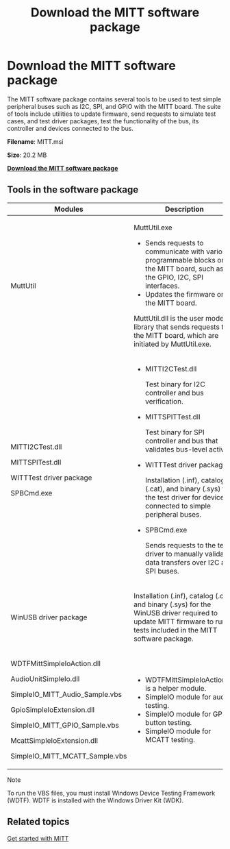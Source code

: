 ﻿---
title: Download the MITT software package
description: Download the MITT software package.
ms.date: 04/27/2021
ms.localizationpriority: medium
---

# Download the MITT software package

The MITT software package contains several tools to be used to test simple peripheral buses such as I2C, SPI, and GPIO with the MITT board. The suite of tools include utilities to update firmware, send requests to simulate test cases, and test driver packages, test the functionality of the bus, its controller and devices connected to the bus.

**Filename**: MITT.msi

**Size**: 20.2 MB

[**Download the MITT software package**](https://download.microsoft.com/download/7/7/0/7703F03C-9D1F-45FC-A625-9647DC495EE2/MITT.msi)

## Tools in the software package

<table>
<colgroup>
<col style="width: 50%" />
<col style="width: 50%" />
</colgroup>
<thead>
<tr class="header">
<th>Modules</th>
<th>Description</th>
</tr>
</thead>
<tbody>
<tr class="odd">
<td><p>MuttUtil</p></td>
<td><p>MuttUtil.exe</p>
<ul>
<li>Sends requests to communicate with various programmable blocks on the MITT board, such as the GPIO, I2C, SPI interfaces.</li>
<li>Updates the firmware on the MITT board.</li>
</ul>
<p>MuttUtil.dll is the user mode library that sends requests to the MITT board, which are initiated by MuttUtil.exe.</p></td>
</tr>
<tr class="even">
<td><p>MITTI2CTest.dll</p>
<p>MITTSPITest.dll</p>
<p>WITTTest driver package</p>
<p>SPBCmd.exe</p></td>
<td><ul>
<li><p>MITTI2CTest.dll</p>
<p>Test binary for I2C controller and bus verification.</p></li>
<li><p>MITTSPITTest.dll</p>
<p>Test binary for SPI controller and bus that validates bus-level activity.</p></li>
<li><p>WITTTest driver package</p>
<p>Installation (.inf), catalog (.cat), and binary (.sys) for the test driver for devices connected to simple peripheral buses.</p></li>
<li><p>SPBCmd.exe</p>
<p>Sends requests to the test driver to manually validate data transfers over I2C and SPI buses.</p></li>
</ul></td>
</tr>
<tr class="odd">
<td><p>WinUSB driver package</p></td>
<td><p>Installation (.inf), catalog (.cat), and binary (.sys) for the WinUSB driver required to update MITT firmware to run tests included in the MITT software package.</p></td>
</tr>
<tr class="even">
<td><p>WDTFMittSimpleIoAction.dll</p>
<p>AudioUnitSimpleIo.dll</p>
<p>SimpleIO_MITT_Audio_Sample.vbs</p>
<p>GpioSimpleIoExtension.dll</p>
<p>SimpleIO_MITT_GPIO_Sample.vbs</p>
<p>McattSimpleIoExtension.dll</p>
<p>SimpleIO_MITT_MCATT_Sample.vbs</p></td>
<td><ul>
<li>WDTFMittSimpleIoAction.dll is a helper module.</li>
<li>SimpleIO module for audio testing.</li>
<li>SimpleIO module for GPIO button testing.</li>
<li>SimpleIO module for MCATT testing.</li>
</ul></td>
</tr>
</tbody>
</table>

> [!NOTE]
> To run the VBS files, you must install Windows Device Testing Framework (WDTF). WDTF is installed with the Windows Driver Kit (WDK).

## Related topics

[Get started with MITT](/windows-hardware/drivers/spb/get-started-with-mitt---)
